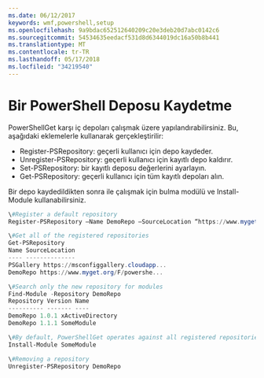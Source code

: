 ```yaml
---
ms.date: 06/12/2017
keywords: wmf,powershell,setup
ms.openlocfilehash: 9a9bdac652512640209c20e3deb20d7abc0142c6
ms.sourcegitcommit: 54534635eedacf531d8d6344019dc16a50b8b441
ms.translationtype: MT
ms.contentlocale: tr-TR
ms.lasthandoff: 05/17/2018
ms.locfileid: "34219540"
---
```

# <a name="register-a-powershell-repository"></a>Bir PowerShell Deposu Kaydetme
PowerShellGet karşı iç depoları çalışmak üzere yapılandırabilirsiniz. Bu, aşağıdaki eklemelerle kullanarak gerçekleştirilir:
- Register-PSRepository: geçerli kullanıcı için depo kaydeder.
- Unregister-PSRepository: geçerli kullanıcı için kayıtlı depo kaldırır.
- Set-PSRepository: bir kayıtlı deposu değerlerini ayarlayın.
- Get-PSRepository: geçerli kullanıcı için tüm kayıtlı depoları alın.

Bir depo kaydedildikten sonra ile çalışmak için bulma modülü ve Install-Module kullanabilirsiniz.

```powershell
\#Register a default repository
Register-PSRepository –Name DemoRepo –SourceLocation “https://www.myget.org/F/powershellgetdemo/api/v2” –PublishLocation “<https://www.myget.org/F/powershellgetdemo/api/v2>/package” –InstallationPolicy –Trusted

\#Get all of the registered repositories
Get-PSRepository
Name SourceLocation
---- --------------
PSGallery https://msconfiggallery.cloudapp...
DemoRepo https://www.myget.org/F/powershe...

\#Search only the new repository for modules
Find-Module -Repository DemoRepo
Repository Version Name
---------- ------- ----
DemoRepo 1.0.1 xActiveDirectory
DemoRepo 1.1.1 SomeModule

\#By default, PowerShellGet operates against all registered repositories when none is specified. In this example, the “SomeModule” module is installed from the DemoRepo.
Install-Module SomeModule

\#Removing a repository
Unregister-PSRepository DemoRepo
```
